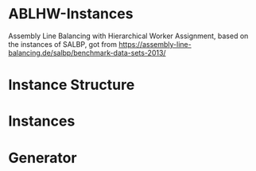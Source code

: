 # ABLHW-Instances
Assembly Line Balancing with Hierarchical Worker Assignment, based on the instances of SALBP, got from https://assembly-line-balancing.de/salbp/benchmark-data-sets-2013/

# Instance Structure


# Instances

# Generator



